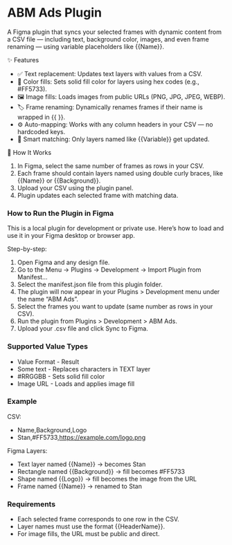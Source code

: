 # ABM Ads Plugin

A Figma plugin that syncs your selected frames with dynamic content from a CSV file — including text, background color, images, and even frame renaming — using variable placeholders like {{Name}}.

✨ Features
- ✅ Text replacement: Updates text layers with values from a CSV.
- 🎨 Color fills: Sets solid fill color for layers using hex codes (e.g., #FF5733).
- 🖼️ Image fills: Loads images from public URLs (PNG, JPG, JPEG, WEBP).
- 🏷️ Frame renaming: Dynamically renames frames if their name is wrapped in {{ }}.
- ⚙️ Auto-mapping: Works with any column headers in your CSV — no hardcoded keys.
- 🧠 Smart matching: Only layers named like {{Variable}} get updated.


🧩 How It Works
1. In Figma, select the same number of frames as rows in your CSV.
2. Each frame should contain layers named using double curly braces, like {{Name}} or {{Background}}.
3. Upload your CSV using the plugin panel.
4. Plugin updates each selected frame with matching data.

### How to Run the Plugin in Figma

This is a local plugin for development or private use. Here’s how to load and use it in your Figma desktop or browser app.

Step-by-step:
1. Open Figma and any design file.
2. Go to the Menu → Plugins → Development → Import Plugin from Manifest…
3. Select the manifest.json file from this plugin folder.
4. The plugin will now appear in your Plugins > Development menu under the name “ABM Ads”.
5. Select the frames you want to update (same number as rows in your CSV).
6. Run the plugin from Plugins > Development > ABM Ads.
7. Upload your .csv file and click Sync to Figma.


### Supported Value Types

- Value Format	-   Result
- Some text    	-   Replaces characters in TEXT layer
- #RRGGBB        	-   Sets solid fill color
- Image URL       -	Loads and applies image fill



### Example

CSV:

- Name,Background,Logo
- Stan,#FF5733,https://example.com/logo.png

Figma Layers:

- Text layer named {{Name}} → becomes Stan
- Rectangle named {{Background}} → fill becomes #FF5733
- Shape named {{Logo}} → fill becomes the image from the URL
- Frame named {{Name}} → renamed to Stan


### Requirements
- Each selected frame corresponds to one row in the CSV.
- Layer names must use the format {{HeaderName}}.
- For image fills, the URL must be public and direct.

